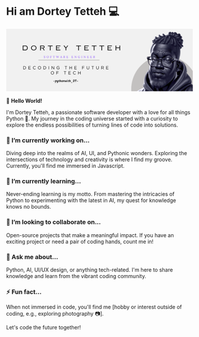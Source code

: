 # Hi am Dortey Tetteh 💻 

![ReadME Header](DORTEYTETTEH.png)


👋 **Hello World!**

I'm Dortey Tetteh, a passionate software developer with a love for all things Python 🐍. My journey in the coding universe started with a curiosity to explore the endless possibilities of turning lines of code into solutions.

### 🔭 I’m currently working on...

Diving deep into the realms of AI, UI, and Pythonic wonders. Exploring the intersections of technology and creativity is where I find my groove. Currently, you'll find me immersed in Javascript.

### 🌱 I’m currently learning...

Never-ending learning is my motto. From mastering the intricacies of Python to experimenting with the latest in AI, my quest for knowledge knows no bounds.

### 👯 I’m looking to collaborate on...

Open-source projects that make a meaningful impact. If you have an exciting project or need a pair of coding hands, count me in!


### 💬 Ask me about...

Python, AI, UI/UX design, or anything tech-related. I'm here to share knowledge and learn from the vibrant coding community.


### ⚡ Fun fact...

When not immersed in code, you'll find me [hobby or interest outside of coding, e.g., exploring photography 📷].

Let's code the future together! 

